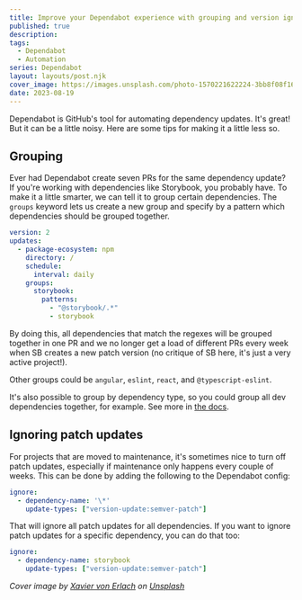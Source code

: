 ```yaml
---
title: Improve your Dependabot experience with grouping and version ignoring
published: true
description:
tags:
  - Dependabot
  - Automation
series: Dependabot
layout: layouts/post.njk
cover_image: https://images.unsplash.com/photo-1570221622224-3bb8f08f166c?ixlib=rb-4.0.3&ixid=M3wxMjA3fDB8MHxwaG90by1wYWdlfHx8fGVufDB8fHx8fA%3D%3D&auto=format&fit=crop&w=2360&q=80
date: 2023-08-19
---
```


Dependabot is GitHub's tool for automating dependency updates. It's great! But it can be a little noisy. Here are some tips for making it a little less so.

## Grouping

Ever had Dependabot create seven PRs for the same dependency update? If you're working with dependencies like Storybook, you probably have. To make it a little smarter, we can tell it to group certain dependencies. The `groups` keyword lets us create a new group and specify by a pattern which dependencies should be grouped together.

```yml
version: 2
updates:
  - package-ecosystem: npm
    directory: /
    schedule:
      interval: daily
    groups:
      storybook:
        patterns:
          - "@storybook/.*"
          - storybook
```

By doing this, all dependencies that match the regexes will be grouped together in one PR and we no longer get a load of different PRs every week when SB creates a new patch version (no critique of SB here, it's just a very active project!).

Other groups could be `angular`, `eslint`, `react`, and `@typescript-eslint`.

It's also possible to group by dependency type, so you could group all dev dependencies together, for example.
See more in [the docs](https://docs.github.com/en/code-security/dependabot/dependabot-version-updates/configuration-options-for-the-dependabot.yml-file#groups).

## Ignoring patch updates

For projects that are moved to maintenance, it's sometimes nice to turn off patch updates, especially if maintenance only happens every couple of weeks. This can be done by adding the following to the Dependabot config:

```yml
ignore:
  - dependency-name: '\*'
    update-types: ["version-update:semver-patch"]
```

That will ignore all patch updates for all dependencies. If you want to ignore patch updates for a specific dependency, you can do that too:

```yml
ignore:
  - dependency-name: storybook
    update-types: ["version-update:semver-patch"]
```

_Cover image by [Xavier von Erlach](https://unsplash.com/@xavier_von_erlach) on [Unsplash](https://unsplash.com/photos/ooR1jY2yFr4)_

